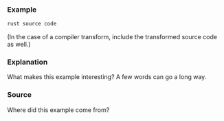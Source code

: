 ### Example

```rust
rust source code
```

(In the case of a compiler transform, include the transformed source
code as well.)

### Explanation

What makes this example interesting? A few words
can go a long way.

### Source

Where did this example come from?

